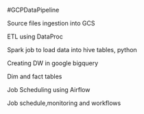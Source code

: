 #GCPDataPipeline

Source files ingestion into GCS

ETL using DataProc

Spark job to load data into hive tables, python

Creating DW in google bigquery

Dim and fact tables 

Job Scheduling using Airflow 

Job schedule,monitoring and workflows

